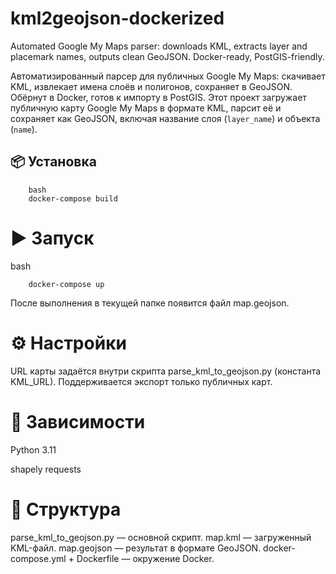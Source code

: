 # kml2geojson-dockerized
Automated Google My Maps parser: downloads KML, extracts layer and placemark names, outputs clean GeoJSON. Docker-ready, PostGIS-friendly.

Автоматизированный парсер для публичных Google My Maps: скачивает KML, извлекает имена слоёв и полигонов, сохраняет в GeoJSON. Обёрнут в Docker, готов к импорту в PostGIS.
Этот проект загружает публичную карту Google My Maps в формате KML, парсит её и сохраняет как GeoJSON, включая название слоя (`layer_name`) и объекта (`name`).


## 📦 Установка

```
    bash
    docker-compose build
```
# ▶️ Запуск

bash

```
    docker-compose up
```
После выполнения в текущей папке появится файл map.geojson.

# ⚙️ Настройки
URL карты задаётся внутри скрипта parse_kml_to_geojson.py (константа KML_URL). Поддерживается экспорт только публичных карт.

# 🔧 Зависимости
Python 3.11

shapely
requests

# 📁 Структура
parse_kml_to_geojson.py — основной скрипт.
map.kml — загруженный KML-файл.
map.geojson — результат в формате GeoJSON.
docker-compose.yml + Dockerfile — окружение Docker.